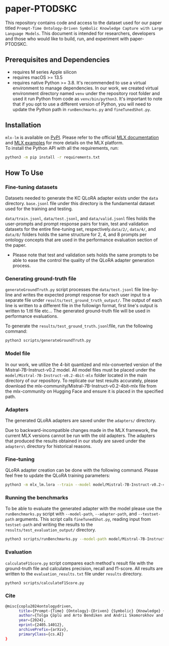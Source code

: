 # paper-PTODSKC
This repository contains code and access to the dataset used for our paper titled `Prompt-Time Ontology-Driven Symbolic Knowledge Capture with Large Language Models`. This document is intended for researchers, developers and those who would like to build, run, and experiment with paper-PTODSKC.

## Prerequisites and Dependencies

* requires M series Apple silicon 
* requires macOS >= 13.5
* requires native Python >= 3.8. It's recommended to use a virtual environment to manage dependencies.
In our work, we created virtual environment directory named `venv` under the repository root folder and used it run Python from code as `venv/bin/python3`.  It's important to note that if you opt to use a different version of Python, you will need to update the Python path in `runBenchmarks.py` and `fineTunedShot.py`.

## Installation

`mlx-lm` is available on [PyPI]. Please refer to the official [MLX documentation] and  [MLX examples] for more details on the MLX platform.  
To install the Python API with all the requirements, run:

```bash
python3 -m pip install -r requirements.txt
```

## How To Use

### Fine-tuning datasets
Datasets needed to generate the KC QLoRA adapter exists under the `data` directory. `base.jsonl` file under this directory is the fundamental dataset used for the training and testing. 

`data/train.jsonl`, `data/test.jsonl`, and `data/valid.jsonl` files holds the user-prompts and prompt response pairs for train, test and validation datasets for the entire fine-tuning set, respectively.`data/2/`, `data/4/`, and `data/8/` folders holds the same structure for 2, 4, and 8 prompts per ontology concepts that are used in the performance evaluation section of the paper.

* Please note that test and validation sets holds the same prompts to be able to ease the control the quality of the QLoRA adapter generation process. 

### Generating ground-truth file
`generateGroundTruth.py` script processes the `data/test.jsonl` file line-by-line and writes the expected prompt response for each user input to a separate file under `results/test_ground_truth_output/`. The output of each line is written to a different file in the followign format, first line's output is written to 1.ttl file etc... The generated ground-truth file will be used in performance evaluations.

To generate the `results/test_ground_truth.jsonl`file, run the following command:
```bash
python3 scripts/generateGroundTruth.py 
```

### Model file
In our work, we utilize the 4-bit quantized and mlx-converted version of the Mistral-7B-Instruct-v0.2 model. All model files must be placed under the `model/Mistral-7B-Instruct-v0.2-4bit-mlx` folder located in the main directory of our repository. To replicate our test results accurately, please download the mlx-community/Mistral-7B-Instruct-v0.2-4bit-mlx file from the mlx-community on Hugging Face and ensure it is placed in the specified path.

### Adapters
The generated QLoRA adapters are saved under the `adapters/` directory. 

Due to backward-incompatible changes made in the MLX framework, the current MLX versions cannot be run with the old adapters. The adapters that produced the results obtained in our study are saved under the `adapters\` directory for historical reasons.

### Fine-tuning
QLoRA adapter creation can be done with the following command. Please feel free to update the QLoRA training parameters:

```bash
python3 -m mlx_lm.lora --train --model model/Mistral-7B-Instruct-v0.2-4bit-mlx --iters 600 --data ./data --batch-size 4 --lora-layers 16 --adapter-path adapters/adapters_b4_l16_i612_ts8sample_mistral_I_v02_4b.npz
```

### Running the benchmarks
To be able to evaluate the generated adapter with the model please use the `runBenchmarks.py` script with `--model-path`, `--adapter-path`, and `--testset-path` arguments. This script calls `fineTunedShot.py`, reading input from `testset-path` and writing the results to the `results/test_evaluation_output/` directory.

```bash
python3 scripts/runBenchmarks.py --model-path model/Mistral-7B-Instruct-v0.2-4bit-mlx --adapter-path adapters/adapters_b4_l16_i612_ts8sample_mistral_I_v02_4b.npz --testset-path data/test.jsonl
```

### Evaluation
`calculateF1Score.py` script compares each method's result file with the ground-truth file and calculates precision, recall and f1-score. All results are written to the `evaluation_results.txt` file under `results` directory.
```bash
python3 scripts/calculateF1Score.py
```

[PyPI]: https://pypi.org/project/mlx-lm/
[MLX documentation]: https://ml-explore.github.io/mlx/build/html/install.html
[MLX examples]: https://github.com/ml-explore/mlx-examples
[mlx-community/Mistral-7B-Instruct-v0.2-4bit-mlx]: https://huggingface.co/mlx-community/Mistral-7B-Instruct-v0.2-4bit-mlx/tree/main

### Cite

```bash
@misc{coplu2024ontologydriven,
      title={Prompt-{Time} {Ontology}-{Driven} {Symbolic} {Knowledge} {Capture} with {Large} {Language} {Models}},
      author={Tolga Çöplü and Arto Bendiken and Andrii Skomorokhov and Eduard Bateiko and Stephen Cobb},
      year={2024},
      eprint={2405.14012},
      archivePrefix={arXiv},
      primaryClass={cs.AI}
}
```